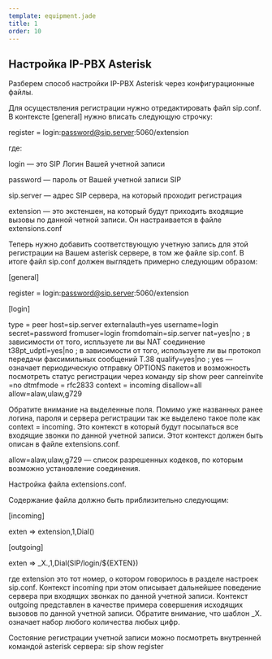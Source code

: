 ```yaml
--- 
template: equipment.jade
title: 1
order: 10
---
```


## Настройка IP-PBX Asterisk
Разберем способ настройки IP-PBX Asterisk через конфигурационные файлы.

Для осуществления регистрации нужно отредактировать файл sip.conf. В контексте [general] нужно вписать следующую строчку:

register = login:password@sip.server:5060/extension

где:

login — это SIP Логин Вашей учетной записи

password — пароль от Вашей учетной записи SIP

sip.server — адрес SIP сервера, на который проходит регистрация

extension — это экстеншен, на который будут приходить входящие вызовы по данной четной записи. Он настраивается в файле extensions.conf

Теперь нужно добавить соответствующую учетную запись для этой регистрации на Вашем asterisk сервере, в том же файле sip.conf. В итоге файл sip.conf должен выглядеть примерно следующим образом:

[general]

register = login:password@sip.server:5060/extension

[login]

type = peer
host=sip.server
externalauth=yes
username=login
secret=password
fromuser=login
fromdomain=sip.server
nat=yes|no ; в зависимости от того, испльзуете ли вы NAT соединение
t38pt_udptl=yes|no ; в зависимости от того, используете ли вы протокол передачи факсимильных сообщений T.38
qualify=yes|no ; yes — означает периодическую отправку OPTIONS пакетов и возможность посмотреть статус регистрации через команду sip show peer
canreinvite =no
dtmfmode = rfc2833
context = incoming
disallow=all
allow=alaw,ulaw,g729

Обратите внимание на выделенные поля. Помимо уже названных ранее логина, пароля и сервера регистрации так же выделено такое поле как context = incoming. Это контекст в который будут посылаться все входящие звонки по данной учетной записи. Этот контекст должен быть описан в файле extensions.conf.

allow=alaw,ulaw,g729 — список разрешенных кодеков, по которым возможно установление соединения.

Настройка файла extensions.conf.

Содержание файла должно быть приблизительно следующим:

[incoming]

exten => extension,1,Dial()

[outgoing]

exten => _X.,1,Dial(SIP/login/${EXTEN})

где extension это тот номер, о котором говорилось в разделе настроек sip.conf. Контекст incoming при этом описывает дальнейшее поведение сервера при входящих звонках по данной учетной записи. Контекст outgoing представлен в качестве примера совершения исходящих вызовов по данной учетной записи. Обратите внимание, что шаблон _X. означает набор любого количества любых цифр.

Состояние регистрации учетной записи можно посмотреть внутренней командой asterisk сервера: sip show register